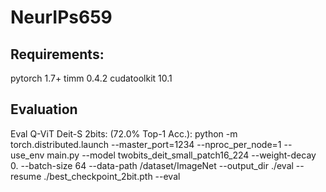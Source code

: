 # NeurIPs659

## Requirements:

  pytorch 1.7+ timm 0.4.2 cudatoolkit 10.1

## Evaluation
  Eval Q-ViT Deit-S 2bits: (72.0% Top-1 Acc.):
    python -m torch.distributed.launch --master_port=1234 --nproc_per_node=1 --use_env main.py --model twobits_deit_small_patch16_224 --weight-decay 0. --batch-size 64  --data-path /dataset/ImageNet --output_dir ./eval --resume ./best_checkpoint_2bit.pth --eval
